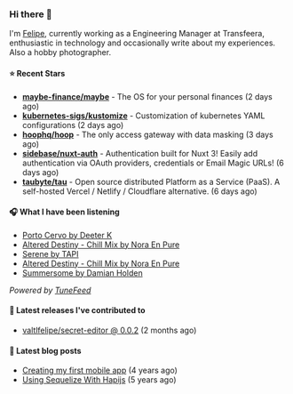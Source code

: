 ### Hi there 👋

I'm [Felipe](https://felipevm.com), currently working as a Engineering Manager at Transfeera, enthusiastic in technology and occasionally write about my experiences. Also a hobby photographer.

#### ⭐ Recent Stars
- **[maybe-finance/maybe](https://github.com/maybe-finance/maybe)** - The OS for your personal finances (2 days ago)
- **[kubernetes-sigs/kustomize](https://github.com/kubernetes-sigs/kustomize)** - Customization of kubernetes YAML configurations (2 days ago)
- **[hoophq/hoop](https://github.com/hoophq/hoop)** - The only access gateway with data masking (3 days ago)
- **[sidebase/nuxt-auth](https://github.com/sidebase/nuxt-auth)** - Authentication built for Nuxt 3! Easily add authentication via OAuth providers, credentials or Email Magic URLs! (6 days ago)
- **[taubyte/tau](https://github.com/taubyte/tau)** - Open source distributed Platform as a Service (PaaS). A self-hosted Vercel / Netlify / Cloudflare alternative. (6 days ago)

#### 🎧 What I have been listening
- [Porto Cervo by Deeter K](https://open.spotify.com/track/5ttNhRQkOoNHJCdxIzdIlr)
- [Altered Destiny - Chill Mix by Nora En Pure](https://open.spotify.com/track/5fRI7dWkOSw6DNaPef9MVV)
- [Serene by TAPI](https://open.spotify.com/track/4w2eA4f9qwEzpNJBBnMrzS)
- [Altered Destiny - Chill Mix by Nora En Pure](https://open.spotify.com/track/5fRI7dWkOSw6DNaPef9MVV)
- [Summersome by Damian Holden](https://open.spotify.com/track/0pL57Pk7EEgfy6z92VRa0G)

_Powered by [TuneFeed](https://tunefeed.app?ref=valtlfelipe-gh-profile)_ 

#### 🚀 Latest releases I've contributed to


- [valtlfelipe/secret-editor @ 0.0.2](https://github.com/valtlfelipe/secret-editor/releases/tag/0.0.2) (2 months ago)

#### 📄 Latest blog posts
- [Creating my first mobile app](https://felipevm.com/posts/creating-my-first-mobile-app/) (4 years ago)
- [Using Sequelize With Hapijs](https://felipevm.com/posts/using-sequelize-with-hapijs/) (5 years ago)
